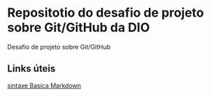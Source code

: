 # Repositotio do desafio de projeto  sobre Git/GitHub da DIO
Desafio de projeto sobre Git/GitHub 

## Links úteis
[sintaxe Basica Markdown](http://www.markdownguide.org/basic-syntax/)
